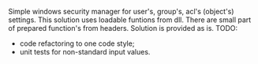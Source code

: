 Simple windows security manager for user's, group's, acl's (object's) settings.
This solution uses loadable funtions from dll. There are small part of prepared function's from headers.
Solution is provided as is.
TODO:
- code refactoring to one code style;
- unit tests for non-standard input values.
